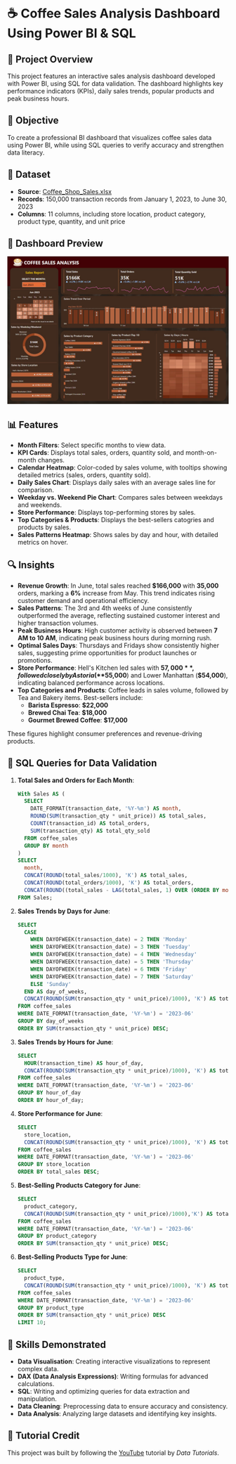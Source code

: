 # ☕ Coffee Sales Analysis Dashboard Using Power BI & SQL

## 📌 Project Overview
This project features an interactive sales analysis dashboard developed with Power BI, using SQL for data validation. The dashboard highlights key performance indicators (KPIs), daily sales trends, popular products and peak business hours.

## 🎯 Objective
To create a professional BI dashboard that visualizes coffee sales data using Power BI, while using SQL queries to verify accuracy and strengthen data literacy.

## 📂 Dataset
- **Source**: [Coffee_Shop_Sales.xlsx](Coffee_Shop_Sales.xlsx)
- **Records**: 150,000 transaction records from January 1, 2023, to June 30, 2023
- **Columns**: 11 columns, including store location, product category, product type, quantity, and unit price

## 📸 Dashboard Preview
<img src ="Sales_Analysis_Dashboard.jpg" alt="Coffee Sales Analysis Dashboard" width="600"/>

## 📊 Features
- **Month Filters**: Select specific months to view data.
- **KPI Cards**: Displays total sales, orders, quantity sold, and month-on-month changes.
- **Calendar Heatmap**: Color-coded by sales volume, with tooltips showing detailed metrics (sales, orders, quantity sold).
- **Daily Sales Chart**: Displays daily sales with an average sales line for comparison.
- **Weekday vs. Weekend Pie Chart**: Compares sales between weekdays and weekends.
- **Store Performance**: Displays top-performing stores by sales.
- **Top Categories & Products**: Displays the best-sellers catogries and products by sales.  
- **Sales Patterns Heatmap**: Shows sales by day and hour, with detailed metrics on hover.

## 🔍 Insights
- **Revenue Growth**: In June, total sales reached **$166,000** with **35,000** orders, marking a **6%** increase from May. This trend indicates rising customer demand and operational efficiency.
- **Sales Patterns**: The 3rd and 4th weeks of June consistently outperformed the average, reflecting sustained customer interest and higher transaction volumes.
- **Peak Business Hours**: High customer activity is observed between **7 AM to 10 AM**, indicating peak business hours during morning rush.
- **Optimal Sales Days**: Thursdays and Fridays show consistently higher sales, suggesting prime opportunities for product launches or promotions.
- **Store Performance**: Hell's Kitchen led sales with **$57,000**, followed closely by Astoria (**$55,000**) and Lower Manhattan (**$54,000**), indicating balanced performance across locations.
- **Top Categories and Products**: Coffee leads in sales volume, followed by Tea and Bakery items. Best-sellers include:
  - **Barista Espresso**: **$22,000**
  - **Brewed Chai Tea**: **$18,000**
  - **Gourmet Brewed Coffee**: **$17,000**

These figures highlight consumer preferences and revenue-driving products.

## 📝 SQL Queries for Data Validation
1. **Total Sales and Orders for Each Month**:
   ```sql
   With Sales AS (
     SELECT
       DATE_FORMAT(transaction_date, '%Y-%m') AS month,
       ROUND(SUM(transaction_qty * unit_price)) AS total_sales,
       COUNT(transaction_id) AS total_orders,
       SUM(transaction_qty) AS total_qty_sold
     FROM coffee_sales
     GROUP BY month
   )
   SELECT
     month,
     CONCAT(ROUND(total_sales/1000), 'K') AS total_sales,
     CONCAT(ROUND(total_orders/1000), 'K') AS total_orders,
     CONCAT(ROUND((total_sales - LAG(total_sales, 1) OVER (ORDER BY month)) / LAG(total_sales, 1) OVER (ORDER BY month) * 100), '%') AS sales_diff_pct
   FROM Sales;
   ```
   
2. **Sales Trends by Days for June**:
   ```sql
   SELECT
     CASE
       WHEN DAYOFWEEK(transaction_date) = 2 THEN 'Monday'
       WHEN DAYOFWEEK(transaction_date) = 3 THEN 'Tuesday'
       WHEN DAYOFWEEK(transaction_date) = 4 THEN 'Wednesday'
       WHEN DAYOFWEEK(transaction_date) = 5 THEN 'Thursday'
       WHEN DAYOFWEEK(transaction_date) = 6 THEN 'Friday'
       WHEN DAYOFWEEK(transaction_date) = 7 THEN 'Saturday'
       ELSE 'Sunday'
     END AS day_of_weeks,
     CONCAT(ROUND(SUM(transaction_qty * unit_price)/1000), 'K') AS total_sales
   FROM coffee_sales
   WHERE DATE_FORMAT(transaction_date, '%Y-%m') = '2023-06'
   GROUP BY day_of_weeks
   ORDER BY SUM(transaction_qty * unit_price) DESC;
   ```

3. **Sales Trends by Hours for June**:
   ```sql
   SELECT
     HOUR(transaction_time) AS hour_of_day,
     CONCAT(ROUND(SUM(transaction_qty * unit_price)/1000), 'K') AS total_sales
   FROM coffee_sales
   WHERE DATE_FORMAT(transaction_date, '%Y-%m') = '2023-06'
   GROUP BY hour_of_day
   ORDER BY hour_of_day;
   ```

4. **Store Performance for June**:
   ```sql
   SELECT
     store_location,
     CONCAT(ROUND(SUM(transaction_qty * unit_price)/1000), 'K') AS total_sales
   FROM coffee_sales
   WHERE DATE_FORMAT(transaction_date, '%Y-%m') = '2023-06'
   GROUP BY store_location
   ORDER BY total_sales DESC;
   ```

5. **Best-Selling Products Category for June**:
   ```sql
   SELECT
     product_category,
     CONCAT(ROUND(SUM(transaction_qty * unit_price)/1000),'K') AS total_sales
   FROM coffee_sales
   WHERE DATE_FORMAT(transaction_date, '%Y-%m') = '2023-06'
   GROUP BY product_category
   ORDER BY SUM(transaction_qty * unit_price) DESC;
   ```
   
6. **Best-Selling Products Type for June**:
   ```sql
   SELECT
     product_type,
     CONCAT(ROUND(SUM(transaction_qty * unit_price)/1000), 'K') AS total_sales
   FROM coffee_sales
   WHERE DATE_FORMAT(transaction_date, '%Y-%m') = '2023-06'
   GROUP BY product_type
   ORDER BY SUM(transaction_qty * unit_price) DESC
   LIMIT 10;
   ```
   
## 🔧 Skills Demonstrated
- **Data Visualisation**: Creating interactive visualizations to represent complex data.
- **DAX (Data Analysis Expressions)**: Writing formulas for advanced calculations.
- **SQL**: Writing and optimizing queries for data extraction and manipulation.
- **Data Cleaning**: Preprocessing data to ensure accuracy and consistency.
- **Data Analysis**: Analyzing large datasets and identifying key insights.

## 🎥 Tutorial Credit 
This project was built by following the [YouTube](https://www.youtube.com/watch?v=zMrmSctNCbE) tutorial by *Data Tutorials*.


<!-- ## References
Tutorial Link (PowerBI): https://www.youtube.com/watch?v=zMrmSctNCbE
Tutorial LInk (MySQL)  : https://www.youtube.com/watch?v=hgz0msTZtX8
-->
